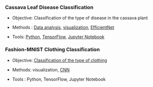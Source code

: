 ### Cassava Leaf Disease Classification

- Objective: Classification of the type of disease in the cassava plant

- Methods : [Data analysis](https://www.ibm.com/topics/exploratory-data-analysis), [visualization](https://www.ibm.com/topics/data-visualization), [EfficientNet](https://www.tensorflow.org/api_docs/python/tf/keras/applications/efficientnet/EfficientNetB4)

- Tools: [Python](https://www.python.org/), [TensorFlow](https://github.com/tensorflow), [Jupyter Notebook](https://jupyter.org/)



###  Fashion-MNIST Clothing Classification

- Objective: [Classification of the type of clothing](https://www.kaggle.com/datasets/zalando-research/fashionmnist)

- Methods: visualization, [CNN](https://www.tensorflow.org/tutorials/images/cnn) 

- Tools : Python, TensorFlow, Jupyter Notebook


